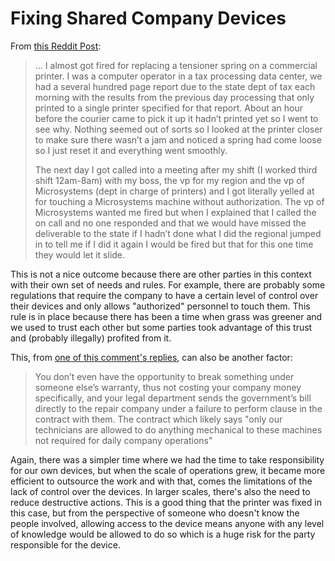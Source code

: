 # Fixing Shared Company Devices

From [this Reddit Post](https://www.reddit.com/r/technology/comments/1gc2zol/comment/ltrfu7x/):

> ... I almost got fired for replacing a tensioner spring on a commercial printer. I was a computer operator in a tax processing data center, we had a several hundred page report due to the state dept of tax each morning with the results from the previous day processing that only printed to a single printer specified for that report. About an hour before the courier came to pick it up it hadn’t printed yet so I went to see why. Nothing seemed out of sorts so I looked at the printer closer to make sure there wasn’t a jam and noticed a spring had come loose so I just reset it and everything went smoothly.
>
> The next day I got called into a meeting after my shift (I worked third shift 12am-8am) with my boss, the vp for my region and the vp of Microsystems (dept in charge of printers) and I got literally yelled at for touching a Microsystems machine without authorization. The vp of Microsystems wanted me fired but when I explained that I called the on call and no one responded and that we would have missed the deliverable to the state if I hadn’t done what I did the regional jumped in to tell me if I did it again I would be fired but that for this one time they would let it slide.

This is not a nice outcome because there are other parties in this context with their own set of needs and rules. For example, there are probably some regulations that require the company to have a certain level of control over their devices and only allows "authorized" personnel to touch them. This rule is in place because there has been a time when grass was greener and we used to trust each other but some parties took advantage of this trust and (probably illegally) profited from it.

This, from [one of this comment's replies](https://www.reddit.com/r/technology/comments/1gc2zol/comment/ltt7oe8/?utm_source=share&utm_medium=web3x&utm_name=web3xcss&utm_term=1&utm_content=share_button), can also be another factor:

> You don’t even have the opportunity to break something under someone else’s warranty, thus not costing your company money specifically, and your legal department sends the government’s bill directly to the repair company under a failure to perform clause in the contract with them. The contract which likely says "only our technicians are allowed to do anything mechanical to these machines not required for daily company operations"

Again, there was a simpler time where we had the time to take responsibility for our own devices, but when the scale of operations grew, it became more efficient to outsource the work and with that, comes the limitations of the lack of control over the devices. In larger scales, there's also the need to reduce destructive actions. This is a good thing that the printer was fixed in this case, but from the perspective of someone who doesn't know the people involved, allowing access to the device means anyone with any level of knowledge would be allowed to do so which is a huge risk for the party responsible for the device.
